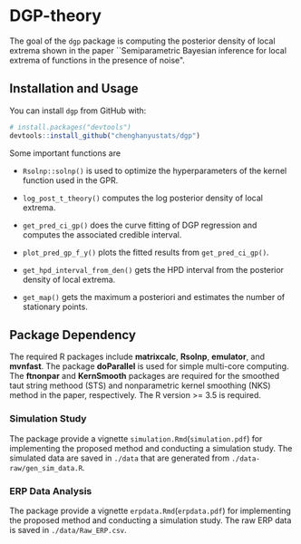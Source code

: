 # DGP-theory

The goal of the `dgp` package is computing the posterior density of local extrema shown in the paper ``Semiparametric Bayesian inference for local extrema of functions in the presence of noise".


## Installation and Usage

You can install `dgp` from GitHub with:

``` r
# install.packages("devtools")
devtools::install_github("chenghanyustats/dgp")
```

Some important functions are

- `Rsolnp::solnp()` is used to optimize the hyperparameters of the kernel function used in the GPR.

- `log_post_t_theory()` computes the log posterior density of local extrema.

- `get_pred_ci_gp()` does the curve fitting of DGP regression and computes the associated credible interval.

- `plot_pred_gp_f_y()` plots the fitted results from `get_pred_ci_gp()`.

- `get_hpd_interval_from_den()` gets the HPD interval from the posterior density of local extrema.

- `get_map()` gets the maximum a posteriori and estimates the number of stationary points.


## Package Dependency

The required R packages include **matrixcalc**, **Rsolnp**, **emulator**, and **mvnfast**. The package **doParallel** is used for simple multi-core computing. The **ftnonpar** and **KernSmooth** packages are required for the smoothed taut string methood (STS) and nonparametric kernel smoothing (NKS) method in the paper, respectively. The R version >= 3.5 is required.



### Simulation Study

The package provide a vignette `simulation.Rmd`(`simulation.pdf`) for implementing the proposed method and conducting a simulation study. The simulated data are saved in `./data` that are generated from `./data-raw/gen_sim_data.R`.



### ERP Data Analysis

The package provide a vignette `erpdata.Rmd`(`erpdata.pdf`) for implementing the proposed method and conducting a simulation study. The raw ERP data is saved in `./data/Raw_ERP.csv`.

